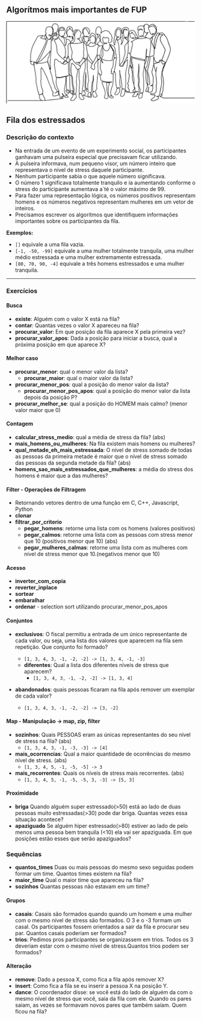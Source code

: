 ## Algorítmos mais importantes de FUP

![](fila.png)

## Fila dos estressados

### Descrição do contexto

- Na entrada de um evento de um experimento social, os participantes ganhavam uma pulseira especial que precisavam ficar utilizando.
- A pulseira informava, num pequeno visor, um número inteiro que representava o nível de stress daquele participante.
- Nenhum participante sabia o que aquele número significava.
- O número 1 significava totalmente tranquilo e ia aumentando conforme o stress do participante aumentava a´té o valor máximo de 99.
- Para fazer uma representação lógica, os números positivos representam homens e os números negativos representam mulheres em um vetor de inteiros.
- Precisamos escrever os algorítmos que identifiquem informações importantes sobre os participantes da fila.

**Exemplos:** 
- `[]` equivale a uma fila vazia.
- `[-1, -50, -99]` equivale a uma mulher totalmente tranquila, uma mulher médio estressada e uma mulher extremamente estressada.
- `[80, 70, 90, -4]` equivale a três homens estressados e uma mulher tranquila. 
---

### Exercícios

#### **Busca**
- **existe**: Alguém com o valor X está na fila?
- **contar**: Quantas vezes o valor X apareceu na fila?
- **procurar_valor**: Em que posição da fila aparece X pela primeira vez?
- **procurar_valor_apos**: Dada a posição para iniciar a busca, qual a próxima posição em que aparece X?

#### **Melhor caso**
- **procurar_menor**: qual o menor valor da lista?
    - **procurar_maior**: qual o maior valor da lista?
- **procurar_menor_pos**: qual a posição do menor valor da lista?
    - **procurar_menor_pos_apos**: qual a posição do menor valor da lista depois da posição P?
- **procurar_melhor_se**: qual a posição do HOMEM mais calmo? (menor valor maior que 0)


#### **Contagem**
- **calcular_stress_medio**: qual a média de stress da fila? (abs)
- **mais_homens_ou_mulheres**: Na fila existem mais homens ou mulheres?
- **qual_metade_eh_mais_estressada**: O nível de stress somado de todas as pessoas da primeira metade é maior que o nível de stress somado das pessoas da segunda metade da fila? (abs)
- **homens_sao_mais_estressados_que_mulheres**: a média do stress dos homens é maior que a das mulheres? 

#### **Filter - Operações de Filtragem**
- Retornando vetores dentro de uma função em C, C++, Javascript, Python
- **clonar**
- **filtrar_por_criterio**
    - **pegar_homens**: retorne uma lista com os homens (valores positivos)
    - **pegar_calmos**: retorne uma lista com as pessoas com stress menor que 10 (positivos menor que 10) (abs)
    - **pegar_mulheres_calmas**: retorne uma lista com as mulheres com nível de stress menor que 10.(negativos menor que 10)

#### **Acesso**
- **inverter_com_copia**
- **reverter_inplace**
- **sortear**
- **embaralhar**
- **ordenar** - selection sort utilizando procurar_menor_pos_apos

#### **Conjuntos**
- **exclusivos**: O fiscal permitiu a entrada de um único representante de cada valor, ou seja, uma lista dos valores que aparecem na fila sem repetição. Que conjunto foi formado?
    - ```[1, 3, 4, 3, -1, -2, -2] -> [1, 3, 4, -1, -3]```
    - **diferentes**: Qual a lista dos diferentes níveis de stress que aparecem?
        - ```[1, 3, 4, 3, -1, -2, -2] -> [1, 3, 4]```

- **abandonados**: quais pessoas ficaram na fila após remover um exemplar de cada valor?
    - ```[1, 3, 4, 3, -1, -2, -2] -> [3, -2]```

#### **Map - Manipulação** -> map, zip, filter
- **sozinhos**: Quais PESSOAS eram as únicas representantes do seu nível de stress na fila? (abs)
    - ```[1, 3, 4, 3, -1, -3, -3] -> [4]```
- **mais_ocorrencias**: Qual a maior quantidade de ocorrências do mesmo nível de stress. (abs)
    - ```[1, 3, 4, 5, -1, -5, -5] -> 3```
- **mais_recorrentes**: Quais os níveis de stress mais recorrentes. (abs)
    - ```[1, 3, 4, 5, -1, -5, -5, 3, -3] -> [5, 3]```

#### **Proximidade**
- **briga** Quando alguém super estressado(>50) está ao lado de duas pessoas muito estressadas(>30) pode dar briga. Quantas vezes essa situação acontece?
- **apaziguado** Se alguém hiper estressado(>80) estiver ao lado de pelo menos uma pessoa bem tranquila (<10) ela vai ser apaziguada. Em que posições estão esses que serão apaziguados?


### **Sequências**
- **quantos_times** Duas ou mais pessoas do mesmo sexo seguidas podem formar um time. Quantos times existem na fila?
- **maior_time** Qual o maior time que apareceu na fila?
- **sozinhos** Quantas pessoas não estavam em um time?

#### **Grupos**
- **casais**: Casais são formados quando quando um homem e uma mulher com o mesmo nível de stress são formados. O 3 e o -3 formam um casal. Os participantes fossem orientados a sair da fila e procurar seu par. Quantos casais poderiam ser formados?
- **trios**: Pedimos pros participantes se organizassem em trios. Todos os 3 deveriam estar com o mesmo nível de stress.Quantos trios podem ser formados?

#### **Alteração**
- **remove**: Dado a pessoa X, como fica a fila após remover X?
- **insert**: Como fica a fila se eu inserir a pessoa X na posição Y.
- **dance**: O coordenador disse: se você está do lado de alguém da com o mesmo nível de stress que você, saia da fila com ele. Quando os pares saiam, as vezes se formavam novos pares que também saíam. Quem ficou na fila?

